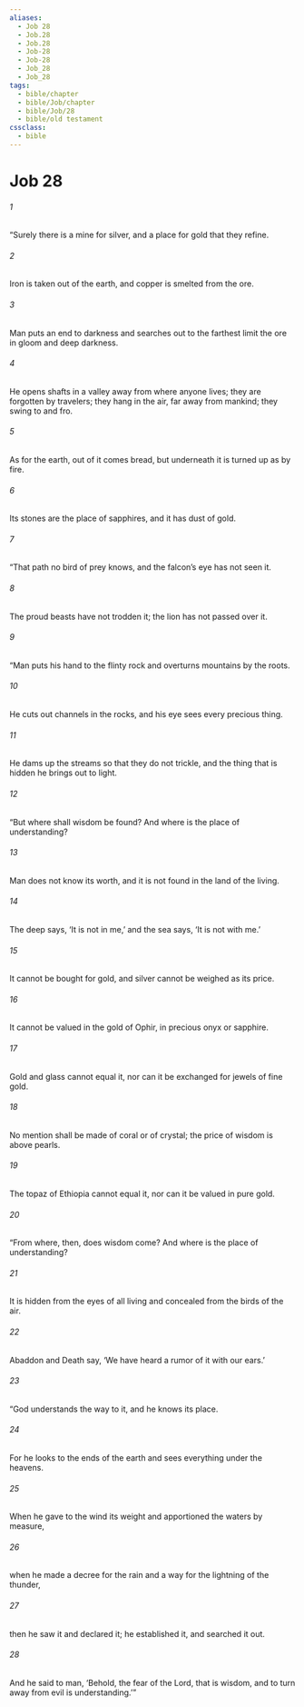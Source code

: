 ```yaml
---
aliases:
  - Job 28
  - Job.28
  - Job.28
  - Job-28
  - Job-28
  - Job_28
  - Job_28
tags:
  - bible/chapter
  - bible/Job/chapter
  - bible/Job/28
  - bible/old testament
cssclass:
  - bible
---
```


# Job 28

###### 1
“Surely there is a mine for silver, and a place for gold that they refine.
###### 2
Iron is taken out of the earth, and copper is smelted from the ore.
###### 3
Man puts an end to darkness and searches out to the farthest limit the ore in gloom and deep darkness.
###### 4
He opens shafts in a valley away from where anyone lives; they are forgotten by travelers; they hang in the air, far away from mankind; they swing to and fro.
###### 5
As for the earth, out of it comes bread, but underneath it is turned up as by fire.
###### 6
Its stones are the place of sapphires, and it has dust of gold.
###### 7
“That path no bird of prey knows, and the falcon’s eye has not seen it.
###### 8
The proud beasts have not trodden it;   the lion has not passed over it.
###### 9
“Man puts his hand to the flinty rock and overturns mountains by the roots.
###### 10
He cuts out channels in the rocks, and his eye sees every precious thing.
###### 11
He dams up the streams so that they do not trickle, and the thing that is hidden he brings out to light.
###### 12
“But where shall wisdom be found? And where is the place of understanding?
###### 13
Man does not know its worth, and it is not found in the land of the living.
###### 14
The deep says, ‘It is not in me,’ and the sea says, ‘It is not with me.’
###### 15
It cannot be bought for gold, and silver cannot be weighed as its price.
###### 16
It cannot be valued in the gold of Ophir, in precious onyx or sapphire.
###### 17
Gold and glass cannot equal it, nor can it be exchanged for jewels of fine gold.
###### 18
No mention shall be made of coral or of crystal; the price of wisdom is above pearls.
###### 19
The topaz of Ethiopia cannot equal it, nor can it be valued in pure gold.
###### 20
“From where, then, does wisdom come? And where is the place of understanding?
###### 21
It is hidden from the eyes of all living and concealed from the birds of the air.
###### 22
Abaddon and Death say, ‘We have heard a rumor of it with our ears.’
###### 23
“God understands the way to it, and he knows its place.
###### 24
For he looks to the ends of the earth and sees everything under the heavens.
###### 25
When he gave to the wind its weight and apportioned the waters by measure,
###### 26
when he made a decree for the rain and a way for the lightning of the thunder,
###### 27
then he saw it and declared it; he established it, and searched it out.
###### 28
And he said to man, ‘Behold, the fear of the Lord, that is wisdom, and to turn away from evil is understanding.’”


